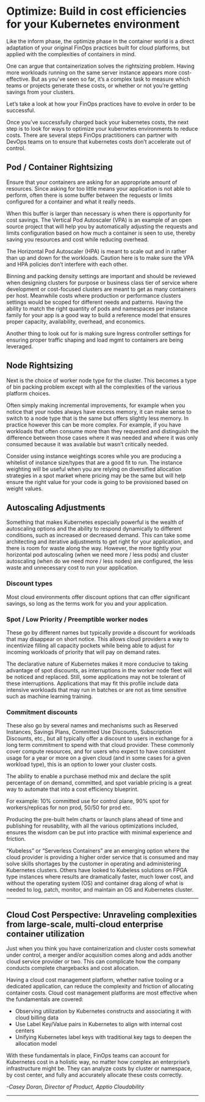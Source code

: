 # Optimize: Build in cost efficiencies for your Kubernetes environment

Like the inform phase, the optimize phase in the container world is a direct adaptation of your original FinOps practices built for cloud platforms, but applied with the complexities of containers in mind.  

One can argue that containerization solves the rightsizing problem. Having more workloads running on the same server instance appears more cost-effective. But as you’ve seen so far, it’s a complex task to measure which teams or projects generate these costs, or whether or not you’re getting savings from your clusters. 

Let’s take a look at how your FinOps practices have to evolve in order to be successful. 

Once you’ve successfully charged back your kubernetes costs, the next step is to look for ways to optimize your kubernetes environments to reduce costs. There are several steps FinOps practitioners can partner with DevOps teams on to ensure that kubernetes costs don’t accelerate out of control.

## Pod / Container Rightsizing
Ensure that your containers are asking for an appropriate amount of resources. Since asking for too little means your application is not able to perform, often there is some buffer between the requests or limits configured for a container and what it really needs.

When this buffer is larger than necessary is when there is opportunity for cost savings. The Vertical Pod Autoscaler (VPA) is an example of an open source project that will help you by automatically adjusting the requests and limits configuration based on how much a container is seen to use, thereby saving you resources and cost while reducing overhead. 

The Horizontal Pod Autoscaler (HPA) is meant to scale out and in rather than up and down for the workloads. Caution here is to make sure the VPA and HPA policies don’t interfere with each other.

Binning and packing density settings are important and should be reviewed when designing clusters for purpose or business class tier of service where development or cost-focused clusters are meant to get as many containers per host. Meanwhile costs where production or performance clusters settings would be scoped for different needs and patterns. Having the ability to match the right quantity of pods and namespaces per instance family for your app is a good way to build a reference model that ensures proper capacity, availability, overhead, and economics. 

Another thing to look out for is making sure Ingress controller settings for ensuring proper traffic shaping and load mgmt to containers are being leveraged. 

## Node Rightsizing
Next is the choice of worker node type for the cluster. This becomes a type of bin packing problem except with all the complexities of the various platform choices.

Often simply making incremental improvements, for example when you notice that your nodes always have excess memory, it can make sense to switch to a node type that is the same but offers slightly less memory. In practice however this can be more complex. For example, if you have workloads that often consume more than they requested and distinguish the difference between those cases where it was needed and where it was only consumed because it was available but wasn’t critically needed.

Consider using instance weightings scores while you are producing a whitelist of instance size/types that are a good fit to run. The instance weighting will be useful when you are relying on diversified allocation strategies in a spot market where pricing may be the same but will help ensure the right value for your code is going to be provisioned based on weight values. 

## Autoscaling Adjustments
Something that makes Kubernetes especially powerful is the wealth of autoscaling options and the ability to respond dynamically to different conditions, such as increased or decreased demand. This can take some architecting and iterative adjustments to get right for your application, and there is room for waste along the way. However, the more tightly your horizontal pod autoscaling (when we need more / less pods) and cluster autoscaling (when do we need more / less nodes) are configured, the less waste and unnecessary cost to run your application.

### Discount types
Most cloud environments offer discount options that can offer significant savings, so long as the terms work for you and your application. 

### Spot / Low Priority / Preemptible worker nodes
These go by different names but typically provide a discount for workloads that may disappear on short notice. This allows cloud providers a way to incentivize filling all capacity pockets while being able to adjust for incoming workloads of priority that will pay on demand rates.

The declarative nature of Kubernetes makes it more conducive to taking advantage of spot discounts, as interruptions in the worker node fleet will be noticed and replaced. Still, some applications may not be tolerant of these interruptions. Applications that may fit this profile include data intensive workloads that may run in batches or are not as time sensitive such as machine learning training.

### Commitment discounts
These also go by several names and mechanisms such as Reserved Instances, Savings Plans, Committed Use Discounts, Subscription Discounts, etc., but all typically offer a discount to users in exchange for a long term commitment to spend with that cloud provider. These commonly cover compute resources, and for users who expect to have consistent usage for a year or more on a given cloud (and in some cases for a given workload type), this is an option to lower your cluster costs.

The ability to enable a purchase method mix and declare the split percentage of on demand, committed, and spot variable pricing is a great way to automate that into a cost efficiency blueprint.

For example: 10% committed use for control plane, 90% spot for workers/replicas for non prod, 50/50 for prod etc.

Producing the pre-built helm charts or launch plans ahead of time and publishing for reusability, with all the various optimizations included, ensures the wisdom can be put into practice with minimal experience and friction.

“Kubeless” or “Serverless Containers” are an emerging option where the cloud provider is providing a higher order service that is consumed and may solve skills shortages by the customer in operating and administering Kubernetes clusters. Others have looked to Kubeless solutions on FPGA type instances where results are dramatically faster, much lower cost, and without the operating system (OS) and container drag along of what is needed to log, patch, monitor, and maintain an OS and Kubernetes cluster.

---

## Cloud Cost Perspective: Unraveling complexities from large-scale, multi-cloud enterprise container utilization

Just when you think you have containerization and cluster costs somewhat under control, a merger and/or acquisition comes along and adds another cloud service provider or two. This can complicate how the company conducts complete chargebacks and cost allocation.

Having a cloud cost management platform, whether native tooling or a dedicated application, can reduce the complexity and friction of allocating container costs. Cloud cost management platforms are most effective when the fundamentals are covered:
* Observing utilization by Kubernetes constructs and associating it with cloud billing data
* Use Label Key/Value pairs in Kubernetes to align with internal cost centers
* Unifying Kubernetes label keys with traditional key tags to deepen the allocation model

With these fundamentals in place, FinOps teams can account for Kubernetes cost in a holistic way, no matter how complex an enterprise’s infrastructure might be. They can analyze costs by cluster or namespace, by cost center, and fully and accurately allocate these costs correctly.

*-Casey Doran, Director of Product, Apptio Cloudability*

---